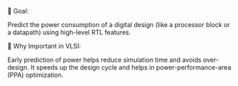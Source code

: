 🔧 Goal:

Predict the power consumption of a digital design (like a processor block or a datapath) using high-level RTL features.

📌 Why Important in VLSI:

Early prediction of power helps reduce simulation time and avoids over-design. It speeds up the design cycle and helps in power-performance-area (PPA) optimization.